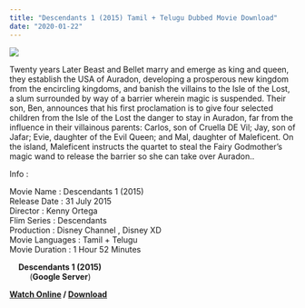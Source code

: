 ```yaml
---
title: "Descendants 1 (2015) Tamil + Telugu Dubbed Movie Download"
date: "2020-01-22"
---
```


[![](https://1.bp.blogspot.com/-GXmP9Kfij-M/XiQ37jChNsI/AAAAAAAAAUU/Rhrghz5Jyb0Aj40Znp5bmPnoTeUpfOwbgCLcBGAsYHQ/s320/images{f216006c657ec1a5ed06024de5f69d9b163acc7023fc8ad1765907c25dd17e7b}2B{f216006c657ec1a5ed06024de5f69d9b163acc7023fc8ad1765907c25dd17e7b}252841{f216006c657ec1a5ed06024de5f69d9b163acc7023fc8ad1765907c25dd17e7b}2529.jpeg)](https://1.bp.blogspot.com/-GXmP9Kfij-M/XiQ37jChNsI/AAAAAAAAAUU/Rhrghz5Jyb0Aj40Znp5bmPnoTeUpfOwbgCLcBGAsYHQ/s1600/images{f216006c657ec1a5ed06024de5f69d9b163acc7023fc8ad1765907c25dd17e7b}2B{f216006c657ec1a5ed06024de5f69d9b163acc7023fc8ad1765907c25dd17e7b}252841{f216006c657ec1a5ed06024de5f69d9b163acc7023fc8ad1765907c25dd17e7b}2529.jpeg)

Twenty years Later Beast and Bellet marry and emerge as king and queen, they establish the USA of Auradon, developing a prosperous new kingdom from the encircling kingdoms, and banish the villains to the Isle of the Lost, a slum surrounded by way of a barrier wherein magic is suspended. Their son, Ben, announces that his first proclamation is to give four selected children from the Isle of the Lost the danger to stay in Auradon, far from the influence in their villainous parents: Carlos, son of Cruella DE Vil; Jay, son of Jafar; Evie, daughter of the Evil Queen; and Mal, daughter of Maleficent. On the island, Maleficent instructs the quartet to steal the Fairy Godmother’s magic wand to release the barrier so she can take over Auradon..

Info :

Movie Name : Descendants 1 (2015)  
Release Date : 31 July 2015  
Director : Kenny Ortega  
Flim Series : Descendants  
Production : Disney Channel , Disney XD  
Movie Languages : Tamil + Telugu  
Movie Duration : 1 Hour 52 Minutes

    **Descendants 1 (2015)**  
         (**Google Server**)

**[Watch Online](https://gplinks.in/RzTnyy) / [Download](https://gplinks.in/RzTnyy)**

